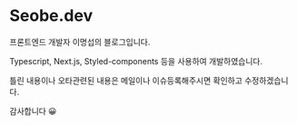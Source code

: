 # Seobe.dev

프론트엔드 개발자 이명섭의 블로그입니다.

Typescript, Next.js, Styled-components 등을 사용하여 개발하였습니다.

틀린 내용이나 오타관련된 내용은 메일이나 이슈등록해주시면 확인하고 수정하겠습니다.

감사합니다 😀
